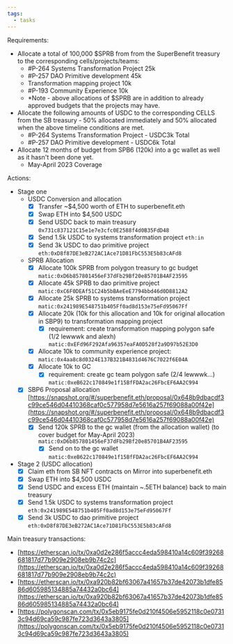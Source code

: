 ```yaml
---
tags:
  - tasks
---
```

Requirements:
- Allocate a total of 100,000 $SPRB from from the SuperBenefit treasury to the corresponding cells/projects/teams:
	- #P-264 Systems Transformation Project 25k
	- #P-257 DAO Primitive development 45k
	- Transformation mapping project 10k
	- #P-193 Community Experience 10k
	- *Note - above allocations of $SPRB are in addition to already approved budgets that the projects may have. 
- Allocate the following amounts of USDC to the corresponding CELLS from the SB treasury - 50% allocated immediately and 50% allocated when the above timeline conditions are met.
	- #P-264 Systems Transformation Project - USDC3k Total
	- #P-257 DAO Primitive development - USDC6k Total
- Allocate 12 months of budget from SPB6 (120k) into a gc wallet as well as it hasn't been done yet.
	- May-April 2023 Coverage


Actions:
- Stage one
	- USDC Conversion and allocation
		- [x] Transfer ~$4,500 worth of ETH to superbenefit.eth 
		- [x] Swap ETH into $4,500 USDC
		- [x] Send USDC back to main treasury `0x731c837121C15e1e7e3cfc0E2588f4d0B35FdD48`
		- [x] Send 1.5k USDC to systems transformation project `eth:in`
		- [x] Send 3k USDC  to dao primitive project  `eth:0xD8f87DE3eB272AC1Ace71D81FbC553E5b83cAFd8`
	- SPRB Allocation
		- [x] Allocate 100k SPRB from polygon treasury to gc budget `matic:0xD6b857801456eF37dFb29Bf20e85701B4AF23595`
		- [x] Allocate 45k SPRB to dao primitive project `matic:0xC6F0DEAf51C24b5bBAeEeE7794bbd46d0D8812A2`
		- [x] Allocate 25k SPRB to systems transformation project `matic:0x241989E548751b405Ff0ad8d153e75eFd95067Ff`
		- [x] Allocate 20k (10k for this allocation and 10k for original allocation in SBP9) to transformation mapping project 
			- [x] requirement: create transformation mapping polygon safe (1/2 lewwwk and alexh) `matic:0xEFd96F292Afa96357eaFA0D528f2a9D97b52E3D0`
		- [x] Allocate 10k to community experience project: `matic:0x4aa8c8d0324E137B321B4831d4676C7022f6E04A`
		- [x] Allocate 10k to GC
			- [x] requirement: create gc team polygon safe (2/4 lewwwk...)  `matic:0xeB622c170849e1f15BfFDA2ac26FbcEF6AA2C994`
	- [x] SBP6 Proposal allocation [https://snapshot.org/#/superbenefit.eth/proposal/0x648b9dbacdf3c99ce546d04410368caf0c577958d7e5616a257f69088a00f42e](https://snapshot.org/#/superbenefit.eth/proposal/0x648b9dbacdf3c99ce546d04410368caf0c577958d7e5616a257f69088a00f42e) 
		- [x] Send 120k SPRB to the gc wallet (from the allocation wallet) (to cover budget for May-April 2023) `matic:0xD6b857801456eF37dFb29Bf20e85701B4AF23595`
			- [x] Send on to the gc wallet `matic:0xeB622c170849e1f15BfFDA2ac26FbcEF6AA2C994`
- Stage 2 (USDC allocation)
	- [x] Claim eth from SB NFT contracts on Mirror into superbenefit.eth
	- [x] Swap ETH into $4,500 USDC
	- [x] Send USDC and excess ETH (maintain ~.5ETH balance) back to main treasury
	- [x] Send 1.5k USDC to systems transformation project `eth:0x241989E548751b405Ff0ad8d153e75eFd95067Ff`
	- [x] Send 3k USDC  to dao primitive project `eth:0xD8f87DE3eB272AC1Ace71D81FbC553E5b83cAFd8`

Main treasury transactions:
- [https://etherscan.io/tx/0xa0d2e286f5accc4eda598410a14c609f39268681817d77b909e2908eb9b74c2c](https://etherscan.io/tx/0xa0d2e286f5accc4eda598410a14c609f39268681817d77b909e2908eb9b74c2c) 
- [https://etherscan.io/tx/0xa920b82bf63067a41657b37de42073b1dfe8586d605985134885a74432a0bc64](https://etherscan.io/tx/0xa920b82bf63067a41657b37de42073b1dfe8586d605985134885a74432a0bc64) 
- [https://polygonscan.com/tx/0x5eb9175fe0d210f4506e5952118c0e07313c94d69ca59c987fe723d3643a3805](https://polygonscan.com/tx/0x5eb9175fe0d210f4506e5952118c0e07313c94d69ca59c987fe723d3643a3805) 

